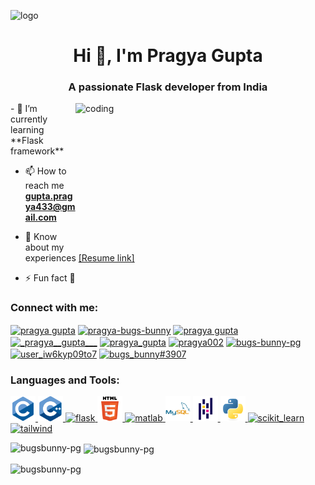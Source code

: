 ![logo](https://user-images.githubusercontent.com/65373279/148280039-301b677b-74e7-49f8-af75-15e7c9253d74.png)
<h1 align="center">Hi 👋, I'm Pragya Gupta</h1>
<h3 align="center">A passionate Flask developer from India</h3>

<img align="right" src="https://hub.alfresco.com/t5/image/serverpage/image-id/2769iF64AA5FB5767DF53/image-size/large/is-moderation-mode/true?v=v2&px=999" alt="coding" width="400" height="230">
- 🌱 I’m currently learning **Flask framework**

- 📫 How to reach me **gupta.pragya433@gmail.com**

- 📄 Know about my experiences [[Resume link]](https://drive.google.com/file/d/13R6aE__L-y7rEumr8XPnJLPayRFi73MH/view?usp=drive_link)

- ⚡ Fun fact **🌚**

<h3 align="left">Connect with me:</h3>
<p align="left">
<a href="https://linkedin.com/in/pragya gupta" target="blank"><img align="center" src="https://raw.githubusercontent.com/rahuldkjain/github-profile-readme-generator/master/src/images/icons/Social/linked-in-alt.svg" alt="pragya gupta" height="30" width="40" /></a>
<a href="https://kaggle.com/pragya-bugs-bunny" target="blank"><img align="center" src="https://raw.githubusercontent.com/rahuldkjain/github-profile-readme-generator/master/src/images/icons/Social/kaggle.svg" alt="pragya-bugs-bunny" height="30" width="40" /></a>
<a href="https://fb.com/pragya gupta" target="blank"><img align="center" src="https://raw.githubusercontent.com/rahuldkjain/github-profile-readme-generator/master/src/images/icons/Social/facebook.svg" alt="pragya gupta" height="30" width="40" /></a>
<a href="https://instagram.com/_pragya__gupta___" target="blank"><img align="center" src="https://raw.githubusercontent.com/rahuldkjain/github-profile-readme-generator/master/src/images/icons/Social/instagram.svg" alt="_pragya__gupta___" height="30" width="40" /></a>
<a href="https://www.codechef.com/users/pragya_gupta" target="blank"><img align="center" src="https://cdn.jsdelivr.net/npm/simple-icons@3.1.0/icons/codechef.svg" alt="pragya_gupta" height="30" width="40" /></a>
<a href="https://codeforces.com/profile/pragya002" target="blank"><img align="center" src="https://raw.githubusercontent.com/rahuldkjain/github-profile-readme-generator/master/src/images/icons/Social/codeforces.svg" alt="pragya002" height="30" width="40" /></a>
<a href="https://www.leetcode.com/bugs-bunny-pg" target="blank"><img align="center" src="https://raw.githubusercontent.com/rahuldkjain/github-profile-readme-generator/master/src/images/icons/Social/leet-code.svg" alt="bugs-bunny-pg" height="30" width="40" /></a>
<a href="https://auth.geeksforgeeks.org/user/user_iw6kyp09to7" target="blank"><img align="center" src="https://raw.githubusercontent.com/rahuldkjain/github-profile-readme-generator/master/src/images/icons/Social/geeks-for-geeks.svg" alt="user_iw6kyp09to7" height="30" width="40" /></a>
<a href="https://discord.gg/bugs_bunny#3907" target="blank"><img align="center" src="https://raw.githubusercontent.com/rahuldkjain/github-profile-readme-generator/master/src/images/icons/Social/discord.svg" alt="bugs_bunny#3907" height="30" width="40" /></a>
</p>

<h3 align="left">Languages and Tools:</h3>
<p align="left"> <a href="https://www.cprogramming.com/" target="_blank" rel="noreferrer"> <img src="https://raw.githubusercontent.com/devicons/devicon/master/icons/c/c-original.svg" alt="c" width="40" height="40"/> </a> <a href="https://www.w3schools.com/cpp/" target="_blank" rel="noreferrer"> <img src="https://raw.githubusercontent.com/devicons/devicon/master/icons/cplusplus/cplusplus-original.svg" alt="cplusplus" width="40" height="40"/> </a> <a href="https://flask.palletsprojects.com/" target="_blank" rel="noreferrer"> <img src="https://www.vectorlogo.zone/logos/pocoo_flask/pocoo_flask-icon.svg" alt="flask" width="40" height="40"/> </a> <a href="https://www.w3.org/html/" target="_blank" rel="noreferrer"> <img src="https://raw.githubusercontent.com/devicons/devicon/master/icons/html5/html5-original-wordmark.svg" alt="html5" width="40" height="40"/> </a> <a href="https://www.mathworks.com/" target="_blank" rel="noreferrer"> <img src="https://upload.wikimedia.org/wikipedia/commons/2/21/Matlab_Logo.png" alt="matlab" width="40" height="40"/> </a> <a href="https://www.mysql.com/" target="_blank" rel="noreferrer"> <img src="https://raw.githubusercontent.com/devicons/devicon/master/icons/mysql/mysql-original-wordmark.svg" alt="mysql" width="40" height="40"/> </a> <a href="https://pandas.pydata.org/" target="_blank" rel="noreferrer"> <img src="https://raw.githubusercontent.com/devicons/devicon/2ae2a900d2f041da66e950e4d48052658d850630/icons/pandas/pandas-original.svg" alt="pandas" width="40" height="40"/> </a> <a href="https://www.python.org" target="_blank" rel="noreferrer"> <img src="https://raw.githubusercontent.com/devicons/devicon/master/icons/python/python-original.svg" alt="python" width="40" height="40"/> </a> <a href="https://scikit-learn.org/" target="_blank" rel="noreferrer"> <img src="https://upload.wikimedia.org/wikipedia/commons/0/05/Scikit_learn_logo_small.svg" alt="scikit_learn" width="40" height="40"/> </a> <a href="https://tailwindcss.com/" target="_blank" rel="noreferrer"> <img src="https://www.vectorlogo.zone/logos/tailwindcss/tailwindcss-icon.svg" alt="tailwind" width="40" height="40"/> </a> </p>

<p><img align="left" src="https://github-readme-stats.vercel.app/api/top-langs?username=bugsbunny-pg&show_icons=true&locale=en&layout=compact" alt="bugsbunny-pg" /></p>

<p>&nbsp;<img align="center" src="https://github-readme-stats.vercel.app/api?username=bugsbunny-pg&show_icons=true&locale=en" alt="bugsbunny-pg" /></p>

<p><img align="center" src="https://github-readme-streak-stats.herokuapp.com/?user=bugsbunny-pg&" alt="bugsbunny-pg" /></p>

